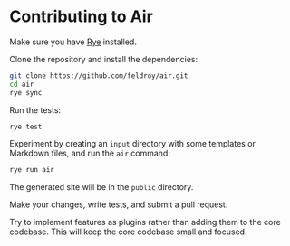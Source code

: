 # Contributing to Air

Make sure you have [Rye](https://rye.astral.sh/) installed.

Clone the repository and install the dependencies:

```bash
git clone https://github.com/feldroy/air.git
cd air
rye sync
```

Run the tests:

```bash
rye test
```

Experiment by creating an `input` directory with some templates or Markdown files, and run the `air` command:

```bash
rye run air
```

The generated site will be in the `public` directory.

Make your changes, write tests, and submit a pull request.

Try to implement features as plugins rather than adding them to the core codebase. This will keep the core codebase small and focused.
